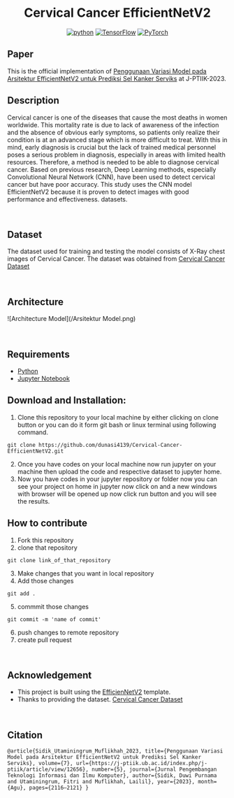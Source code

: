 <div align="center">

# Cervical Cancer EfficientNetV2

[![python](https://img.shields.io/badge/-Python-blue?logo=python&logoColor=white)](https://github.com/pre-commit/pre-commit)
[![TensorFlow](https://img.shields.io/badge/TensorFlow-FF6F00?logo=tensorflow&logoColor=white)](https://www.tensorflow.org)
<a href="https://pytorch.org/get-started/locally/"><img alt="PyTorch" src="https://img.shields.io/badge/PyTorch-ee4c2c?logo=pytorch&logoColor=white"></a>

</div>

## Paper

This is the official implementation of [Penggunaan Variasi Model pada Arsitektur EfficientNetV2 untuk Prediksi Sel Kanker Serviks](https://j-ptiik.ub.ac.id/index.php/j-ptiik/article/view/12656) at J-PTIIK-2023.

## Description

Cervical cancer is one of the diseases that cause the most deaths in women worldwide. This mortality rate is due to lack of awareness of the infection and the absence of obvious early symptoms, so patients only realize their condition is at an advanced stage which is more difficult to treat. With this in mind, early diagnosis is crucial but the lack of trained medical personnel poses a serious problem in diagnosis, especially in areas with limited health resources. Therefore, a method is needed to be able to diagnose cervical cancer. Based on previous research, Deep Learning methods, especially Convolutional Neural Network (CNN), have been used to detect cervical cancer but have poor accuracy. This study uses the CNN model EfficientNetV2 because it is proven to detect images with good performance and effectiveness. datasets.

<br>

## Dataset

The dataset used for training and testing the model consists of X-Ray chest images of Cervical Cancer. The dataset was obtained from [Cervical Cancer Dataset](https://www.kaggle.com/datasets/obulisainaren/multi-cancer)

<br>

## Architecture

![Architecture Model](/Arsitektur Model.png)

<br>

## Requirements

- [Python](https://www.python.org/?downloads)
- [Jupyter Notebook](https://www.dataquest.io/blog/jupyter-notebook-tutorial/)

## Download and Installation:

1. Clone this repository to your local machine by either clicking on clone button or you can do it form git bash or linux terminal using following command.

```
git clone https://github.com/dunasi4139/Cervical-Cancer-EfficientNetV2.git
```

2. Once you have codes on your local machine now run jupyter on your machine then upload the code and respective dataset to jupyter home.
3. Now you have codes in your jupyter repository or folder now you can see your project on home in jupyter now click on and a new windows with browser will be opened up now click run button and you will see the results.

## How to contribute

1. Fork this repository
2. clone that repository

```
git clone link_of_that_repository
```

3. Make changes that you want in local repository
4. Add those changes

```
git add .
```

5. commmit those changes

```
git commit -m 'name of commit'
```

6. push changes to remote repository
7. create pull request

<br>

## Acknowledgement

- This project is built using the [EfficienNetV2](https://github.com/google/automl) template.
- Thanks to providing the dataset. [Cervical Cancer Dataset](https://www.kaggle.com/datasets/obulisainaren/multi-cancer)

<br>

## Citation

```
@article{Sidik_Utaminingrum_Muflikhah_2023, title={Penggunaan Variasi Model pada Arsitektur EfficientNetV2 untuk Prediksi Sel Kanker Serviks}, volume={7}, url={https://j-ptiik.ub.ac.id/index.php/j-ptiik/article/view/12656}, number={5}, journal={Jurnal Pengembangan Teknologi Informasi dan Ilmu Komputer}, author={Sidik, Duwi Purnama and Utaminingrum, Fitri and Muflikhah, Lailil}, year={2023}, month={Agu}, pages={2116–2121} }
```
